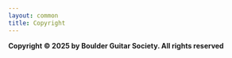 ```yaml
---
layout: common
title: Copyright
---
```


__Copyright © 2025 by Boulder Guitar Society.  All rights reserved__

